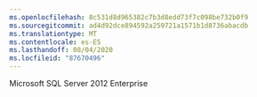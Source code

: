 ```yaml
---
ms.openlocfilehash: 8c531d8d965382c7b3d8edd73f7c098be732b0f9
ms.sourcegitcommit: ad4d92dce894592a259721a1571b1d8736abacdb
ms.translationtype: MT
ms.contentlocale: es-ES
ms.lasthandoff: 08/04/2020
ms.locfileid: "87670496"
---
```

Microsoft SQL Server 2012 Enterprise
